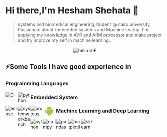 <h1> Hi there,I'm Hesham Shehata 👋</h1>
 
>systems and biomedical engineering student @ cairo university, Passionate about embedded systems and Machine learing.
>I'm applying my knowledge in AVR and ARM processor and make project and try improve my self in machine learning .
 
 <div align="center">
    <img width="500px" alt="hello GIF" src="https://media.giphy.com/media/TGROKbWqxXplM7aznn/giphy.gif">
</div>

<h2>⚡Some Tools I have good experience in </h2>

<h3>Programming Languages</h3>
<p align="left">
 <img align="left" alt="C" hight="40px" width="40px" src="https://cdn.iconscout.com/icon/free/png-512/c-programming-569564.png" />
 <img align="left" alt="python" hight="40px" width="40px" src="https://cdn3.iconfinder.com/data/icons/logos-and-brands-adobe/512/267_Python-512.png" />
</p>

<h3>Embedded System</h3>
<p align="left">
 <img align="left" alt="eclipse" hight="40px" width="40px" src="https://cdn.iconscout.com/icon/free/png-512/c-programming-569564.png" />
 <img align="left" alt="systemworkbench" hight="40px" width="40px" src="https://drive.google.com/file/d/1poiBT6KeBDiiVFW8p5BJjKqRTYmcU65a/view?usp=sharing" />
 <img align="left" alt="proteus" hight="40px" width="40px" src="https://drive.google.com/file/d/1Y90F3vX3cHONghpxUy07NGi9E3SrwmgR/view?usp=sharing" />
 <img align="left" alt="android" width="40" height="40" src="https://raw.githubusercontent.com/devicons/devicon/master/icons/android/android-original-wordmark.svg" />
</p>

<h3>Machine Learning and Deep Learning</h3>
<p align="left">
 <img align="left" alt="python" width="40" height="40" src="https://cdn3.iconfinder.com/data/icons/logos-and-brands-adobe/512/267_Python-512.png" />
 <img align="left" alt="numpy" width="40" height="40" src="https://user-images.githubusercontent.com/67586773/105040771-43887300-5a88-11eb-9f01-bee100b9ef22.png"  />
 <img align="left" alt="pandas" width="40" height="40" src="https://pandas.pydata.org/static/img/pandas_secondary.svg"  />
 <img align="left" alt="matplotlib" width="40" height="40" src="https://upload.wikimedia.org/wikipedia/commons/thumb/8/84/Matplotlib_icon.svg/480px-Matplotlib_icon.svg.png"  />
 <img align="left" alt="sklearn" width="40" height="40" src="https://upload.wikimedia.org/wikipedia/commons/thumb/0/05/Scikit_learn_logo_small.svg/260px-Scikit_learn_logo_small.svg.png?20180808062052"  />
</p>

